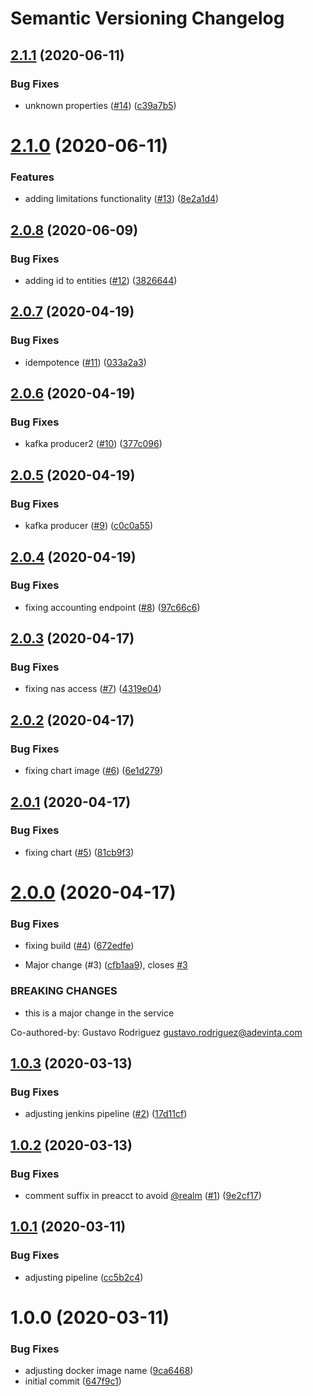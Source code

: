 # Semantic Versioning Changelog

## [2.1.1](https://github.com/esmartit/smartpoke-freeradius/compare/v2.1.0...v2.1.1) (2020-06-11)


### Bug Fixes

* unknown properties ([#14](https://github.com/esmartit/smartpoke-freeradius/issues/14)) ([c39a7b5](https://github.com/esmartit/smartpoke-freeradius/commit/c39a7b57eb14dac25ad7a40a3d0aa92ae865eb84))

# [2.1.0](https://github.com/esmartit/smartpoke-freeradius/compare/v2.0.8...v2.1.0) (2020-06-11)


### Features

* adding limitations functionality ([#13](https://github.com/esmartit/smartpoke-freeradius/issues/13)) ([8e2a1d4](https://github.com/esmartit/smartpoke-freeradius/commit/8e2a1d4b106d67c5562542292f5f4aa24e693f8f))

## [2.0.8](https://github.com/esmartit/smartpoke-freeradius/compare/v2.0.7...v2.0.8) (2020-06-09)


### Bug Fixes

* adding id to entities ([#12](https://github.com/esmartit/smartpoke-freeradius/issues/12)) ([3826644](https://github.com/esmartit/smartpoke-freeradius/commit/3826644955dd278671085ac092c6654ecf38497e))

## [2.0.7](https://github.com/esmartit/smartpoke-freeradius/compare/v2.0.6...v2.0.7) (2020-04-19)


### Bug Fixes

* idempotence ([#11](https://github.com/esmartit/smartpoke-freeradius/issues/11)) ([033a2a3](https://github.com/esmartit/smartpoke-freeradius/commit/033a2a3ed141301db6158ffe15a60c581ac6f979))

## [2.0.6](https://github.com/esmartit/smartpoke-freeradius/compare/v2.0.5...v2.0.6) (2020-04-19)


### Bug Fixes

* kafka producer2 ([#10](https://github.com/esmartit/smartpoke-freeradius/issues/10)) ([377c096](https://github.com/esmartit/smartpoke-freeradius/commit/377c096814d1ce4eab6690e47397bb41c705acba))

## [2.0.5](https://github.com/esmartit/smartpoke-freeradius/compare/v2.0.4...v2.0.5) (2020-04-19)


### Bug Fixes

* kafka producer ([#9](https://github.com/esmartit/smartpoke-freeradius/issues/9)) ([c0c0a55](https://github.com/esmartit/smartpoke-freeradius/commit/c0c0a55e761644f1d33baadaa3e7ac5d3d506e3e))

## [2.0.4](https://github.com/esmartit/smartpoke-freeradius/compare/v2.0.3...v2.0.4) (2020-04-19)


### Bug Fixes

* fixing accounting endpoint ([#8](https://github.com/esmartit/smartpoke-freeradius/issues/8)) ([97c66c6](https://github.com/esmartit/smartpoke-freeradius/commit/97c66c6c63094a60f204a79c7592e84e61cb9f6e))

## [2.0.3](https://github.com/esmartit/smartpoke-freeradius/compare/v2.0.2...v2.0.3) (2020-04-17)


### Bug Fixes

* fixing nas access ([#7](https://github.com/esmartit/smartpoke-freeradius/issues/7)) ([4319e04](https://github.com/esmartit/smartpoke-freeradius/commit/4319e043cf2294ea5202b783538c34342368a63e))

## [2.0.2](https://github.com/esmartit/smartpoke-freeradius/compare/v2.0.1...v2.0.2) (2020-04-17)


### Bug Fixes

* fixing chart image ([#6](https://github.com/esmartit/smartpoke-freeradius/issues/6)) ([6e1d279](https://github.com/esmartit/smartpoke-freeradius/commit/6e1d279e1285e587ded89bafddb3a25d13a2e704))

## [2.0.1](https://github.com/esmartit/smartpoke-freeradius/compare/v2.0.0...v2.0.1) (2020-04-17)


### Bug Fixes

* fixing chart ([#5](https://github.com/esmartit/smartpoke-freeradius/issues/5)) ([81cb9f3](https://github.com/esmartit/smartpoke-freeradius/commit/81cb9f3a7112df45b1d23d57115991eface66901))

# [2.0.0](https://github.com/esmartit/smartpoke-freeradius/compare/v1.0.3...v2.0.0) (2020-04-17)


### Bug Fixes

* fixing build ([#4](https://github.com/esmartit/smartpoke-freeradius/issues/4)) ([672edfe](https://github.com/esmartit/smartpoke-freeradius/commit/672edfecc4d52933f6d5797c83cd277fdd3b6a27))


* Major change (#3) ([cfb1aa9](https://github.com/esmartit/smartpoke-freeradius/commit/cfb1aa9ae39ee138c2a2b090a00753dc41efe561)), closes [#3](https://github.com/esmartit/smartpoke-freeradius/issues/3)


### BREAKING CHANGES

* this is a major change in the service

Co-authored-by: Gustavo Rodriguez <gustavo.rodriguez@adevinta.com>

## [1.0.3](https://github.com/esmartit/smartpoke-freeradius/compare/v1.0.2...v1.0.3) (2020-03-13)


### Bug Fixes

* adjusting jenkins pipeline ([#2](https://github.com/esmartit/smartpoke-freeradius/issues/2)) ([17d11cf](https://github.com/esmartit/smartpoke-freeradius/commit/17d11cf12e49041d9d53c7d67e0eb400b4d52c75))

## [1.0.2](https://github.com/esmartit/smartpoke-freeradius/compare/v1.0.1...v1.0.2) (2020-03-13)


### Bug Fixes

* comment suffix in preacct to avoid [@realm](https://github.com/realm) ([#1](https://github.com/esmartit/smartpoke-freeradius/issues/1)) ([9e2cf17](https://github.com/esmartit/smartpoke-freeradius/commit/9e2cf17c35ea8b939e5321996003e0b9c9b60e40))

## [1.0.1](https://github.com/esmartit/smartpoke-freeradius/compare/v1.0.0...v1.0.1) (2020-03-11)


### Bug Fixes

* adjusting pipeline ([cc5b2c4](https://github.com/esmartit/smartpoke-freeradius/commit/cc5b2c462811125d25f56453123d9e174dbad311))

# 1.0.0 (2020-03-11)


### Bug Fixes

* adjusting docker image name ([9ca6468](https://github.com/esmartit/smartpoke-freeradius/commit/9ca646821f672a5831cb8b99b165afaae9742eed))
* initial commit ([647f9c1](https://github.com/esmartit/smartpoke-freeradius/commit/647f9c1c4ec3feaafeac17222852cb3a73c85c1a))
